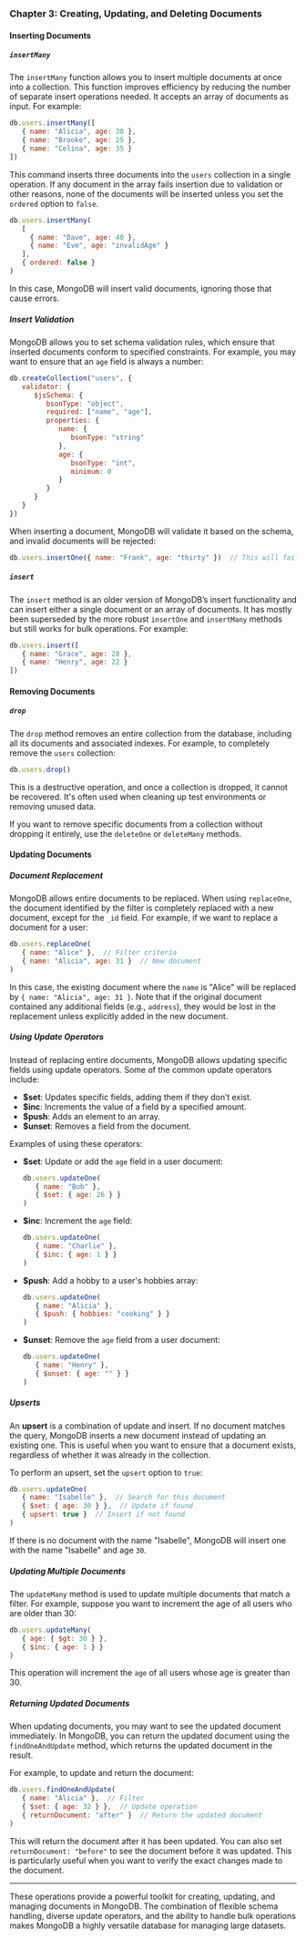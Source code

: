 ### Chapter 3: Creating, Updating, and Deleting Documents

#### Inserting Documents

##### `insertMany`
The `insertMany` function allows you to insert multiple documents at once into a collection. This function improves efficiency by reducing the number of separate insert operations needed. It accepts an array of documents as input. For example:

```js
db.users.insertMany([
   { name: "Alicia", age: 30 },
   { name: "Brooke", age: 25 },
   { name: "Celina", age: 35 }
])
```

This command inserts three documents into the `users` collection in a single operation. If any document in the array fails insertion due to validation or other reasons, none of the documents will be inserted unless you set the `ordered` option to `false`.

```js
db.users.insertMany(
   [
     { name: "Dave", age: 40 },
     { name: "Eve", age: "invalidAge" }
   ],
   { ordered: false }
)
```

In this case, MongoDB will insert valid documents, ignoring those that cause errors.

##### Insert Validation
MongoDB allows you to set schema validation rules, which ensure that inserted documents conform to specified constraints. For example, you may want to ensure that an `age` field is always a number:

```js
db.createCollection("users", {
   validator: {
      $jsSchema: {
         bsonType: "object",
         required: ["name", "age"],
         properties: {
            name: {
               bsonType: "string"
            },
            age: {
               bsonType: "int",
               minimum: 0
            }
         }
      }
   }
})
```

When inserting a document, MongoDB will validate it based on the schema, and invalid documents will be rejected:

```js
db.users.insertOne({ name: "Frank", age: "thirty" })  // This will fail due to schema validation.
```

##### `insert`
The `insert` method is an older version of MongoDB’s insert functionality and can insert either a single document or an array of documents. It has mostly been superseded by the more robust `insertOne` and `insertMany` methods but still works for bulk operations. For example:

```js
db.users.insert([
   { name: "Grace", age: 28 },
   { name: "Henry", age: 22 }
])
```

#### Removing Documents

##### `drop`
The `drop` method removes an entire collection from the database, including all its documents and associated indexes. For example, to completely remove the `users` collection:

```js
db.users.drop()
```

This is a destructive operation, and once a collection is dropped, it cannot be recovered. It's often used when cleaning up test environments or removing unused data.

If you want to remove specific documents from a collection without dropping it entirely, use the `deleteOne` or `deleteMany` methods.

#### Updating Documents

##### Document Replacement
MongoDB allows entire documents to be replaced. When using `replaceOne`, the document identified by the filter is completely replaced with a new document, except for the `_id` field. For example, if we want to replace a document for a user:

```js
db.users.replaceOne(
   { name: "Alice" },  // Filter criteria
   { name: "Alicia", age: 31 }  // New document
)
```

In this case, the existing document where the `name` is "Alice" will be replaced by `{ name: "Alicia", age: 31 }`. Note that if the original document contained any additional fields (e.g., `address`), they would be lost in the replacement unless explicitly added in the new document.

##### Using Update Operators
Instead of replacing entire documents, MongoDB allows updating specific fields using update operators. Some of the common update operators include:

- **$set**: Updates specific fields, adding them if they don’t exist.
- **$inc**: Increments the value of a field by a specified amount.
- **$push**: Adds an element to an array.
- **$unset**: Removes a field from the document.

Examples of using these operators:

- **$set**: Update or add the `age` field in a user document:

   ```js
   db.users.updateOne(
      { name: "Bob" },
      { $set: { age: 26 } }
   )
   ```

- **$inc**: Increment the `age` field:

   ```js
   db.users.updateOne(
      { name: "Charlie" },
      { $inc: { age: 1 } }
   )
   ```

- **$push**: Add a hobby to a user's hobbies array:

   ```js
   db.users.updateOne(
      { name: "Alicia" },
      { $push: { hobbies: "cooking" } }
   )
   ```

- **$unset**: Remove the `age` field from a user document:

   ```js
   db.users.updateOne(
      { name: "Henry" },
      { $unset: { age: "" } }
   )
   ```

##### Upserts
An **upsert** is a combination of update and insert. If no document matches the query, MongoDB inserts a new document instead of updating an existing one. This is useful when you want to ensure that a document exists, regardless of whether it was already in the collection.

To perform an upsert, set the `upsert` option to `true`:

```js
db.users.updateOne(
   { name: "Isabelle" },  // Search for this document
   { $set: { age: 30 } },  // Update if found
   { upsert: true }  // Insert if not found
)
```

If there is no document with the name "Isabelle", MongoDB will insert one with the name "Isabelle" and age `30`.

##### Updating Multiple Documents
The `updateMany` method is used to update multiple documents that match a filter. For example, suppose you want to increment the age of all users who are older than 30:

```js
db.users.updateMany(
   { age: { $gt: 30 } },
   { $inc: { age: 1 } }
)
```

This operation will increment the `age` of all users whose age is greater than 30. 

##### Returning Updated Documents
When updating documents, you may want to see the updated document immediately. In MongoDB, you can return the updated document using the `findOneAndUpdate` method, which returns the updated document in the result.

For example, to update and return the document:

```js
db.users.findOneAndUpdate(
   { name: "Alicia" },  // Filter
   { $set: { age: 32 } },  // Update operation
   { returnDocument: "after" }  // Return the updated document
)
```

This will return the document after it has been updated. You can also set `returnDocument: "before"` to see the document before it was updated. This is particularly useful when you want to verify the exact changes made to the document.

---

These operations provide a powerful toolkit for creating, updating, and managing documents in MongoDB. The combination of flexible schema handling, diverse update operators, and the ability to handle bulk operations makes MongoDB a highly versatile database for managing large datasets.